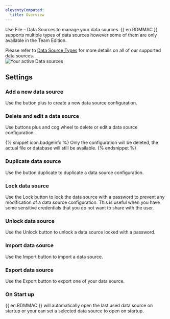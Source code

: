 ```yaml
---
eleventyComputed:
  title: Overview
---
```

Use File – Data Sources to manage your data sources. {{ en.RDMMAC }} supports multiple types of data sources however some of them are only available in the Team Edition.  

Please refer to [Data Source Types](/rdm/mac/data-sources/data-sources-types/) for more details on all of our supported data sources.  
![Your active Data sources](https://webdevolutions.azureedge.net/docs/en/rdm/mac/clip10014.png) 

## Settings 

### Add a new data source 

Use the button plus to create a new data source configuration. 

### Delete and edit a data source 

Use buttons plus and cog wheel to delete or edit a data source configuration. 

{% snippet icon.badgeInfo %} 
Only the configuration will be deleted, the actual file or database will still be available. 
{% endsnippet %}
 
### Duplicate data source 

Use the button duplicate to duplicate a data source configuration. 

### Lock data source 

Use the Lock button to lock the data source with a password to prevent any modification of a data source configuration. This is useful when you have some sensitive credentials that you do not want to share with the user. 

### Unlock data source 

Use the Unlock button to unlock a data source locked with a password. 

### Import data source 

Use the Import button to import a data source. 

### Export data source 

Use the Export button to export one of your data source. 

### On Start up 

{{ en.RDMMAC }} will automatically open the last used data source on startup or your can set a selected data source to open on startup. 

